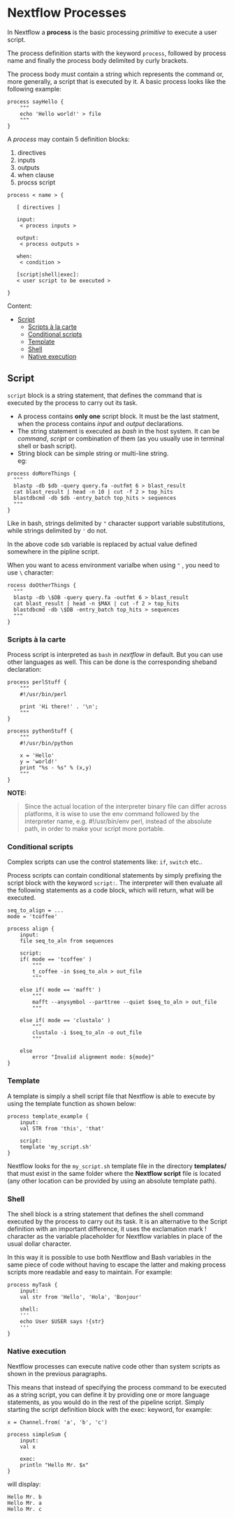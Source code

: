 # Nextflow Processes  

In Nextflow a **process** is the basic processing *primitive* to execute a user script.  

The process definition starts with the keyword `process`, followed by process name and finally the process body delimited by curly brackets.  

The process body must contain a string which represents the command or, more generally, a script that is executed by it. A basic process looks like the following example:  

``` 
process sayHello {
    """
    echo 'Hello world!' > file
    """
}
``` 

A *process* may contain 5 definition blocks:  
1.  directives  
2.  inputs  
3.  outputs  
4.  when clause  
5.  procss script   

```  
process < name > {

   [ directives ]

   input:
    < process inputs >

   output:
    < process outputs >

   when:
    < condition >

   [script|shell|exec]:
   < user script to be executed >

}
```  

Content:   
*  [Script](#script)  
   *  [Scripts à la carte](#scripts-à-la-carte)
   *  [Conditional scripts](#conditional-scripts)
   *  [Template](#template)
   *  [Shell](#shell)
   *  [Native execution](#native-execution)

## Script  
`script` block is a string statement, that defines the command that is executed by the process to carry out its task.  

* A process contains **only one** script block. It must be the last statment, when the process contains *input* and *output* declarations.  
* The string statement is executed as *bash* in the host system. It can be *command*, *script* or combination of them (as you usually use in terminal shell or bash script).  
* String block can be simple string or multi-line string.  
eg:  
```  
process doMoreThings {
  """
  blastp -db $db -query query.fa -outfmt 6 > blast_result
  cat blast_result | head -n 10 | cut -f 2 > top_hits
  blastdbcmd -db $db -entry_batch top_hits > sequences
  """
}
```  

Like in bash, strings delimited by `"` character support variable substitutions, while strings delimited by `'` do not.  

In the above code `$db` variable is replaced by actual value defined somewhere in the pipline script.   

When you want to acess environment varialbe when using `"` , you need to use `\` character:  
```  
rocess doOtherThings {
  """
  blastp -db \$DB -query query.fa -outfmt 6 > blast_result
  cat blast_result | head -n $MAX | cut -f 2 > top_hits
  blastdbcmd -db \$DB -entry_batch top_hits > sequences
  """
}
```  

### Scripts à la carte  

Process script is interpreted as `bash` in *nextflow* in default. But you can use other languages as well. This can be done is the corresponding sheband declaration:   

  
```
process perlStuff {
    """
    #!/usr/bin/perl

    print 'Hi there!' . '\n';
    """
}

process pythonStuff {
    """
    #!/usr/bin/python

    x = 'Hello'
    y = 'world!'
    print "%s - %s" % (x,y)
    """
}
```   

**NOTE:**
> Since the actual location of the interpreter binary file can differ across platforms, it is wise to use the env command followed by the interpreter name, e.g. #!/usr/bin/env perl, instead of the absolute path, in order to make your script more portable.  


### Conditional scripts  
Complex scripts can use the control statements like: `if`, `switch` etc..  

Process scripts can contain conditional statements by simply prefixing the script block with the keyword `script:`. The interpreter will then evaluate all the following statements as a code block, which will return, what will be executed.   

```
seq_to_align = ...
mode = 'tcoffee'

process align {
    input:
    file seq_to_aln from sequences

    script:
    if( mode == 'tcoffee' )
        """
        t_coffee -in $seq_to_aln > out_file
        """

    else if( mode == 'mafft' )
        """
        mafft --anysymbol --parttree --quiet $seq_to_aln > out_file
        """

    else if( mode == 'clustalo' )
        """
        clustalo -i $seq_to_aln -o out_file
        """

    else
        error "Invalid alignment mode: ${mode}"
}
```   


### Template  
A template is simply a shell script file that Nextflow is able to execute by using the template function as shown below:  


```
process template_example {
    input:
    val STR from 'this', 'that'

    script:
    template 'my_script.sh'
}
```   

Nextflow looks for the `my_script.sh` template file in the directory **templates/** that must exist in the same folder where the **Nextflow script** file is located (any other location can be provided by using an absolute template path).  


### Shell  
The shell block is a string statement that defines the shell command executed by the process to carry out its task. It is an alternative to the Script definition with an important difference, it uses the exclamation mark ! character as the variable placeholder for Nextflow variables in place of the usual dollar character.

In this way it is possible to use both Nextflow and Bash variables in the same piece of code without having to escape the latter and making process scripts more readable and easy to maintain. For example:  

``` 
process myTask {
    input:
    val str from 'Hello', 'Hola', 'Bonjour'

    shell:
    '''
    echo User $USER says !{str}
    '''
}
```  

### Native execution  
Nextflow processes can execute native code other than system scripts as shown in the previous paragraphs.

This means that instead of specifying the process command to be executed as a string script, you can define it by providing one or more language statements, as you would do in the rest of the pipeline script. Simply starting the script definition block with the exec: keyword, for example:  

```
x = Channel.from( 'a', 'b', 'c')

process simpleSum {
    input:
    val x

    exec:
    println "Hello Mr. $x"
}

```  

will display:
```
Hello Mr. b
Hello Mr. a
Hello Mr. c
```


